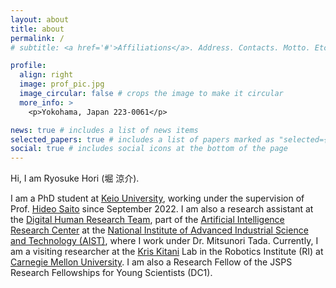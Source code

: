 ```yaml
---
layout: about
title: about
permalink: /
# subtitle: <a href='#'>Affiliations</a>. Address. Contacts. Motto. Etc.

profile:
  align: right
  image: prof_pic.jpg
  image_circular: false # crops the image to make it circular
  more_info: >
    <p>Yokohama, Japan 223-0061</p>

news: true # includes a list of news items
selected_papers: true # includes a list of papers marked as "selected={true}"
social: true # includes social icons at the bottom of the page
---
```


Hi, I am Ryosuke Hori (堀 涼介).

I am a PhD student at [Keio University](https://www.keio.ac.jp/en/), working under the supervision of Prof. [Hideo Saito](https://www.st.keio.ac.jp/en/tprofile/ics/hideo.saito.html) since September 2022. I am also a research assistant at the [Digital Human Research Team](https://dhrt.notion.site/Digital-Human-Research-Team-AIRC-AIST-8d53e3c09734402092effc93f52eee6a), part of the [Artificial Intelligence Research Center](https://www.airc.aist.go.jp/en/) at the [National Institute of Advanced Industrial Science and Technology (AIST)](https://www.aist.go.jp/index_en.html), where I work under Dr. Mitsunori Tada. Currently, I am a visiting researcher at the [Kris Kitani](https://kriskitani.github.io/) Lab in the Robotics Institute (RI) at [Carnegie Mellon University](https://www.cmu.edu/). I am also a Research Fellow of the JSPS Research Fellowships for Young Scientists (DC1).